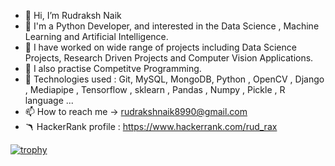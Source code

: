 - 👋 Hi, I’m Rudraksh Naik
- 👀 I'm a Python Developer, and interested in the Data Science , Machine Learning and Artificial Intelligence.
- 🌱 I have worked on wide range of projects including Data Science Projects, Research Driven Projects and Computer Vision Applications.
- 💞 I also practise Competitve Programming.
- 🎯 Technologies used :  Git, MySQL, MongoDB, Python , OpenCV , Django , Mediapipe , Tensorflow , sklearn , Pandas , Numpy , Pickle , R language ...  
- 📫 How to reach me -> rudrakshnaik8990@gmail.com
- 🪃 HackerRank profile : https://www.hackerrank.com/rud_rax

[![trophy](https://github-profile-trophy.vercel.app/?username=rud-rax)](https://github.com/ryo-ma/github-profile-trophy)

<!---
rud-rax/rud-rax is a ✨ special ✨ repository because its `README.md` (this file) appears on your GitHub profile.
You can click the Preview link to take a look at your changes.
--->
